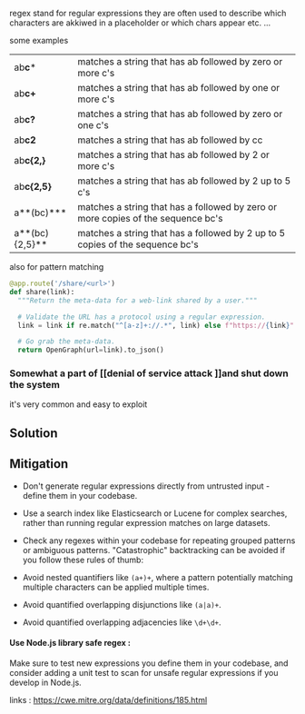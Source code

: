 regex stand for regular expressions 
they are often used to describe which characters are akkiwed in a placeholder or which chars appear etc. ...

some examples

|   |   |
|---|---|
|ab**c***|matches a string that has ab followed by zero or more c's|
|ab**c+**|matches a string that has ab followed by one or more c's|
|ab**c?**|matches a string that has ab followed by zero or one c's|
|ab**c2**|matches a string that has ab followed by cc|
|ab**c{2,}**|matches a string that has ab followed by 2 or more c's|
|ab**c{2,5}**|matches a string that has ab followed by 2 up to 5 c's|
|a**(bc)***|matches a string that has a followed by zero or more copies of the sequence bc's|
|a**(bc){2,5}**|matches a string that has a followed by 2 up to 5 copies of the sequence bc's|
also for pattern matching
```python
@app.route('/share/<url>')
def share(link):
  """Return the meta-data for a web-link shared by a user."""

  # Validate the URL has a protocol using a regular expression.
  link = link if re.match("^[a-z]+://.*", link) else f"https://{link}"

  # Go grab the meta-data.
  return OpenGraph(url=link).to_json()
``` 


### Somewhat a part of [[denial of service attack ]]and shut down the system

it's very common and easy to exploit 

## Solution 
## Mitigation

- Don't generate regular expressions directly from untrusted input - define them in your codebase.
- Use a search index like Elasticsearch or Lucene for complex searches, rather than running regular expression matches on large datasets.
- Check any regexes within your codebase for repeating grouped patterns or ambiguous patterns. "Catastrophic" backtracking can be avoided if you follow these rules of thumb:

- Avoid nested quantifiers like `(a+)+`, where a pattern potentially matching multiple characters can be applied multiple times.
- Avoid quantified overlapping disjunctions like `(a|a)+`.
- Avoid quantified overlapping adjacencies like `\d+\d+`.
#### Use Node.js library safe regex :
Make sure to test new expressions you define them in your codebase, and consider adding a unit test to scan for unsafe regular expressions if you develop in Node.js.

links : 
https://cwe.mitre.org/data/definitions/185.html
